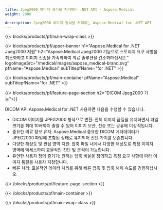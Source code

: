 ```yaml
---
title: Jpeg2000 이미지 형식을 처리하는 .NET API - Aspose.Medical
weight: 2000

description: Jpeg2000 이미지 형식을 처리하는 Aspose.Medical for .NET API
---
```


{{< blocks/products/pf/main-wrap-class >}}

{{< blocks/products/pf/upper-banner h1="Aspose.Medical for .NET Jpeg2000 지원" h2="Aspose.Medical Jpeg2000 기능으로 스토리지 요구 사항을 최소화하고 이미지 전송을 가속화하여 의료 솔루션을 간소화하십시오." logoImageSrc="/medical/images/aspose_medical-brand.svg" pfName="Aspose.Medical" subTitlepfName="for .NET" >}}

{{< blocks/products/pf/main-container pfName="Aspose.Medical" subTitlepfName="for .NET" >}}

{{< blocks/products/pf/feature-page-section h2="DICOM Jpeg2000 기능">}}

<p>DICOM API Aspose.Medical for .NET 사용하면 다음을 수행할 수 있습니다.</p>

<ul>
<li>DICOM 이미지를 JPEG2000 형식으로 변환: 전체 이미지 품질을 유지하면서 파일 크기를 최대 10배까지 줄일 수 있어 이미지 보관, 전송 또는 공유에 이상적입니다.</li>
<li>중요한 의료 정보 유지: Aspose.Medical 중요한 DICOM 메타데이터가 JPEG2000 파일에 포함된 상태로 유지되어 진단 가치를 보존합니다.</li>
<li>다양한 해상도 및 관심 영역 지원: 압축 파일 내에서 다양한 해상도로 특정 이미지 영역에 액세스하여 효율적인 진단 및 분석이 가능합니다.</li>
<li>유연한 사용자 정의 즐기기: 원하는 압축 비율을 정의하고 특정 요구 사항에 따라 이미지 품질을 사용자 지정합니다.</li>
<li>빠른 처리: 효율적인 데이터 처리를 위해 빠른 압축 및 압축 해제 속도를 경험하십시오.</li>
</ul>

{{< /blocks/products/pf/feature-page-section >}}

{{< /blocks/products/pf/main-container >}}

{{< /blocks/products/pf/main-wrap-class >}}